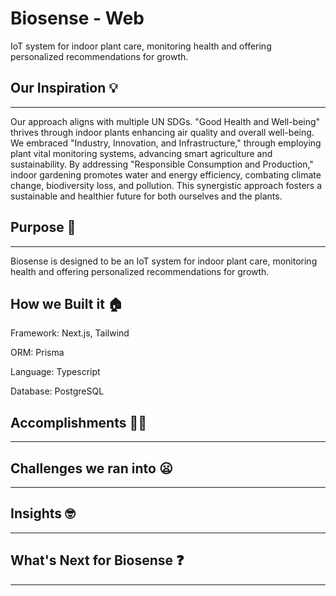 # Biosense - Web
IoT system for indoor plant care, monitoring health and offering personalized recommendations for growth.

## Our Inspiration 💡  
---
Our approach aligns with multiple UN SDGs. "Good Health and Well-being" thrives through indoor plants enhancing air quality and overall well-being. We embraced "Industry, Innovation, and Infrastructure," through employing plant vital monitoring systems, advancing smart agriculture and sustainability. By addressing "Responsible Consumption and Production," indoor gardening promotes water and energy efficiency, combating climate change, biodiversity loss, and pollution. This synergistic approach fosters a sustainable and healthier future for both ourselves and the plants. 

## Purpose 🤔
---
Biosense is designed to be an IoT system for indoor plant care, monitoring health and offering personalized recommendations for growth.

## How we Built it 🏠

Framework: Next.js, Tailwind

ORM: Prisma

Language: Typescript

Database: PostgreSQL

## Accomplishments 💪🏻
---

## Challenges we ran into 😦
---

## Insights 🤓
---

## What's Next for Biosense ❓
---


